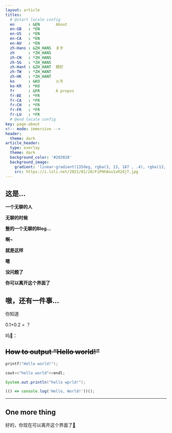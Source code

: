 ```yaml
---
layout: article
titles:
  # @start locale config
  en      : &EN       About
  en-GB   : *EN
  en-US   : *EN
  en-CA   : *EN
  en-AU   : *EN
  zh-Hans : &ZH_HANS  关于
  zh      : *ZH_HANS
  zh-CN   : *ZH_HANS
  zh-SG   : *ZH_HANS
  zh-Hant : &ZH_HANT  關於
  zh-TW   : *ZH_HANT
  zh-HK   : *ZH_HANT
  ko      : &KO       소개
  ko-KR   : *KO
  fr      : &FR       À propos
  fr-BE   : *FR
  fr-CA   : *FR
  fr-CH   : *FR
  fr-FR   : *FR
  fr-LU   : *FR
  # @end locale config
key: page-about
<!-- mode: immersive -->
header:
  theme: dark
article_header:
  type: overlay
  theme: dark
  background_color: '#203028'
  background_image:
    gradient: 'linear-gradient(135deg, rgba(3, 13, 187 , .4), rgba(13, 134, 139, .4))'
    src: https://i.loli.net/2021/01/20/FiPHh8ou1vR2djT.jpg
---
```


## **这是...**

**一个无聊的人**

**无聊的时候**

**整的一个无聊的Blog...**

**啊~**

**就是这样**

**嗯**

**没问题了**

**你可以离开这个界面了**



## 嗷，还有一件事...

你知道

0.1+0.2 = ？

吗🤔： 



## ~~How to output “Hello world!”~~

```c
printf("Hello world!");
```

```c++
cout<<"hello world"<<endl;
```

```java
System.out.println("hello wprld!");
```

```javascript
(() => console.log('Hello, World!'))();
```

---

## One more thing

好的，你现在可以离开这个界面了[👋](/old/Calculators.html)


